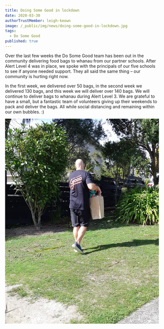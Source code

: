 ```yaml
---
title: Doing Some Good in lockdown
date: 2020-03-30
authorTrustMember: leigh-keown
image: /_public/img/news/doing-some-good-in-lockdown.jpg
tags:
  - Do Some Good
published: true
---
```


Over the last few weeks the Do Some Good team has been out in the community delivering food bags to whanau from our partner schools. After Alert Level 4 was in place, we spoke with the principals of our five schools to see if anyone needed support. They all said the same thing – our community is hurting right now.

In the first week, we delivered over 50 bags, in the second week we delivered 130 bags, and this week we will deliver over 140 bags. We will continue to deliver bags to whanau during Alert Level 3. We are grateful to have a small, but a fantastic team of volunteers giving up their weekends to pack and deliver the bags. All while social distancing and remaining within our own bubbles. :)

<img src="/_public/img/news/post-images/doing-some-good-in-lockdown.jpg" alt="doing some good in lockdown photo" />